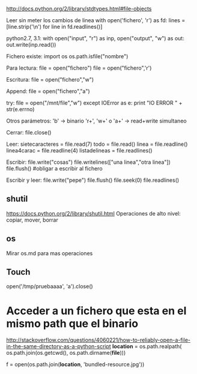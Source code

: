 http://docs.python.org/2/library/stdtypes.html#file-objects

Leer sin meter los cambios de linea
with open('fichero', 'r') as fd:
    lines = [line.strip('\n') for line in fd.readlines()]

python2.7, 3.1:
with open("input", "r") as inp, open("output", "w") as out:
    out.write(inp.read())


Fichero existe:
import os
os.path.isfile("nombre")


Para lectura:
file = open("fichero")
file = open("fichero",'r')

Escritura:
file = open("fichero","w")

Append:
file = open("fichero","a")

try:
  file = open("/mnt/file","w")
except IOError as e:
  print "IO ERROR " + str(e.errno)


Otros parámetros:
'b' -> binario
'r+', 'w+' o 'a+' -> read+write simultaneo

Cerrar:
file.close()

Leer:
sietecaracteres = file.read(7)
todo = file.read()
linea = file.readline()
linea4carac = file.readline(4)
listadelineas = file.readlines()

Escribir:
file.write("cosas")
file.writelines(["una linea","otra linea"])
file.flush() #obligar a escribir al fichero

Escribir y leer:
file.write("pepe")
file.flush()
file.seek(0)
file.readlines()


## shutil ##
https://docs.python.org/2/library/shutil.html
Operaciones de alto nivel: copiar, mover, borrar

## os ##
Mirar os.md para mas operaciones

## Touch ## 
open('/tmp/pruebaaaa', 'a').close()

# Acceder a un fichero que esta en el mismo path que el binario
http://stackoverflow.com/questions/4060221/how-to-reliably-open-a-file-in-the-same-directory-as-a-python-script
__location__ = os.path.realpath(
    os.path.join(os.getcwd(), os.path.dirname(__file__)))

f = open(os.path.join(__location__, 'bundled-resource.jpg'))
